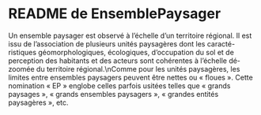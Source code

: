 # README de EnsemblePaysager

Un ensemble paysager est observé à l’échelle d’un territoire régional. Il est issu de l’association de plusieurs unités paysagères dont les caracté-ristiques géomorphologiques, écologiques, d’occupation du sol et de perception des habitants et des acteurs sont cohérentes à l’échelle dé-zoomée du territoire régional.\nComme pour les unités paysagères, les limites entre ensembles paysagers peuvent être nettes ou « floues ». Cette nomination « EP » englobe celles parfois usitées telles que « grands paysages », « grands ensembles paysagers », « grandes entités paysagères », etc.